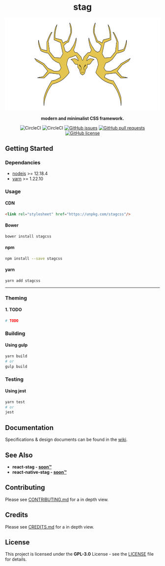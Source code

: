 
<div align="center">

# stag

<img src=".repo/logo.png" alt='Project banner' height='300px'>

**modern and minimalist CSS framework.**

![CircleCI](https://img.shields.io/circleci/build/github/songmawa/stag?style=flat-square)
![CircleCI](https://img.shields.io/circleci/build/github/songmawa/stag/dev?label=dev&style=flat-square)
[![GitHub issues](https://img.shields.io/github/issues/songmawa/stag?style=flat-square)](https://github.com/songmawa/stag/issues)
[![GitHub pull requests](https://img.shields.io/github/issues-pr/songmawa/stag?style=flat-square)](https://github.com/songmawa/stag/pulls)
[![GitHub license](https://img.shields.io/github/license/songmawa/stag?style=flat-square)](https://github.com/songmawa/stag/blob/master/LICENSE)

</div>

## Getting Started

### Dependancies

- [nodejs](https://nodejs.org/) >= 12.18.4
- [yarn](https://classic.yarnpkg.com/) >= 1.22.10

### Usage

#### CDN
```html
<link rel="stylesheet" href="https://unpkg.com/stagcss"/>
```

#### Bower
```sh
bower install stagcss
```

#### npm
```sh
npm install --save stagcss
```
#### yarn
```sh
yarn add stagcss
```

___

### Theming

#### 1. TODO
```sh
# TODO
```

### Building

#### Using gulp
```sh
yarn build
# or
gulp build
```

### Testing

#### Using jest
```sh
yarn test
# or
jest
```

## Documentation

Specifications & design documents can be found in the [wiki](/wiki).

## See Also

- **react-stag - [soon™]()**
- **react-native-stag - [soon™]()**

## Contributing

Please see [CONTRIBUTING.md](CONTRIBUTING.md) for a in depth view.

## Credits

Please see [CREDITS.md](CREDITS.md) for a in depth view.

## License

This project is licensed under the **GPL-3.0** License - see the [LICENSE](LICENSE) file for details.